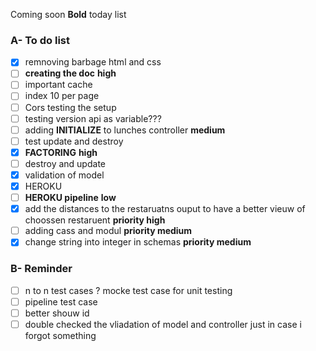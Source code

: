 Coming soon
**Bold** today list

### A- To do list

- [x] remnoving barbage html and css
- [ ] **creating the doc** **high**
- [ ] important cache
- [ ] index 10 per page
- [ ] Cors testing the setup
- [ ] testing version api as variable???
- [ ] adding **INITIALIZE** to lunches controller **medium**
- [ ] test update and destroy
- [x] **FACTORING** **high**
- [ ] destroy and update
- [x] validation of model
- [x] HEROKU
- [ ] **HEROKU pipeline** **low**
- [x] add the distances to the restaruatns ouput to have a better vieuw of choossen restaruent **priority high**
- [ ] adding cass and modul **priority medium**
- [x] change string into integer in schemas **priority medium**

### B- Reminder

- [ ] n to n test cases ? mocke test case for unit testing
- [ ] pipeline test case
- [ ]  better shouw id
- [ ]  double checked the vliadation of model and controller just in case i forgot something
